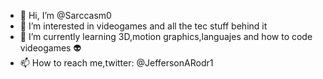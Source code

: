 - 👋 Hi, I’m @Sarccasm0
- 👀 I’m interested in videogames and all the tec stuff behind it
- 🌱 I’m currently learning 3D,motion graphics,languajes and how to code videogames :alien:
- 📫 How to reach me,twitter: @JeffersonARodr1

<!---
Sarccasm0/Sarccasm0 is a ✨ special ✨ repository because its `README.md` (this file) appears on your GitHub profile.
You can click the Preview link to take a look at your changes.
--->
